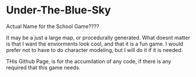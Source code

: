 # Under-The-Blue-Sky
Actual Name for the School Game????

It may be a just a large map, or procedurally generated. What doesnt matter is that I want the enviorments look cool, and that it is a fun game. I would prefer not
to have to do character modeling, but I will do it if it is needed.

THis Github Page, is for the accumilation of any code, if there is any required that this game needs.
